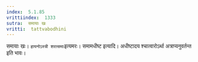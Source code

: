 ```yaml
---
index:  5.1.85
vrittiindex:  1333
sutra:  समायाः खः
vritti:  tattvabodhini 
---
```


समायाः खः। `हायनोऽस्त्री शरत्समाः`इत्यमरः। समामधीष्ट इत्यादि। अधीष्टादय श्चात्वारोऽर्था अत्राप्यनुवर्तन्त इति भावः।

